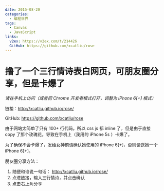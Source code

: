 ```yaml
---
date: 2015-08-20
categories:
  - 编程世界
tags:
  - Canvas
  - JavaScript
links:
  v2ex: https://v2ex.com/t/214426
  GitHub: https://github.com/xcatliu/rose
---
```


# 撸了一个三行情诗表白网页，可朋友圈分享，但是卡爆了

*请在手机上访问（或者把 Chrome 开发者模式打开，调整为 iPhone 6[+] 模式）*

链接：http://xcatliu.github.io/rose/

GitHub: https://github.com/xcatliu/rose

由于网站太简单了只有 100+ 行代码，所以 css js 都 inline 了，但是由于直接 copy 了那个玫瑰花，导致在手机上（我用的 iPhone 5s ）卡爆了。

为了确保不会卡爆了，发给女神前请确认她使用的 iPhone 6[+]，否则请送她一个 iPhone 6[+]。

朋友圈分享方法：

1. 随便和谁说一句话： http://xcatliu.github.io/rose/
2. 点进链接，输入三行情诗，并点击确认
3. 点击右上角分享
